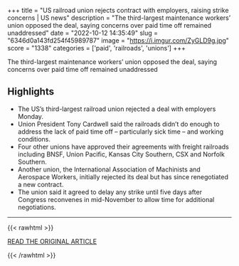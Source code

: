 +++
title = "US railroad union rejects contract with employers, raising strike concerns | US news"
description = "The third-largest maintenance workers’ union opposed the deal, saying concerns over paid time off remained unaddressed"
date = "2022-10-12 14:35:49"
slug = "6346d0a143fd254f45989787"
image = "https://i.imgur.com/ZyGLD9g.jpg"
score = "1338"
categories = ['paid', 'railroads', 'unions']
+++

The third-largest maintenance workers’ union opposed the deal, saying concerns over paid time off remained unaddressed

## Highlights

- The US’s third-largest railroad union rejected a deal with employers Monday.
- Union President Tony Cardwell said the railroads didn’t do enough to address the lack of paid time off – particularly sick time – and working conditions.
- Four other unions have approved their agreements with freight railroads including BNSF, Union Pacific, Kansas City Southern, CSX and Norfolk Southern.
- Another union, the International Association of Machinists and Aerospace Workers, initially rejected its deal but has since renegotiated a new contract.
- The union said it agreed to delay any strike until five days after Congress reconvenes in mid-November to allow time for additional negotiations.

---

{{< rawhtml >}}
  <p class="article-category">
    <a target="_blank" href="https://www.theguardian.com/us-news/2022/oct/10/railroad-union-deal-reject-strike">READ THE ORIGINAL ARTICLE</a>
  </p>
{{< /rawhtml >}}
